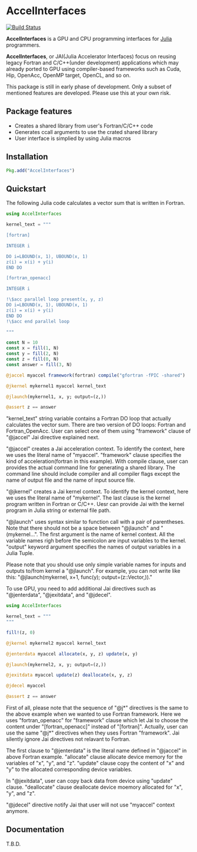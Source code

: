 # AccelInterfaces

[![Build Status](https://github.com/grnydawn/AccelInterfaces.jl/actions/workflows/CI.yml/badge.svg?branch=main)](https://github.com/grnydawn/AccelInterfaces.jl/actions/workflows/CI.yml?query=branch%3Amain)

**AccelInterfaces** is a GPU and CPU programming interfaces for [Julia](http://julialang.org/) programmers.

**AccelInterfaces**, or JAI(Julia Accelerator Interfaces) focus on reusing legacy Fortran and C/C++(under development) applications which may already ported to GPU using compiler-based frameworks such as Cuda, Hip, OpenAcc, OpenMP target, OpenCL, and so on.

This package is still in early phase of development. Only a subset of mentioned features are developed. Please use this at your own risk.

## Package features

- Creates a shared library from user's Fortran/C/C++ code
- Generates ccall arguments to use the crated shared library
- User interface is simplied by using Julia macros

## Installation

```julia
Pkg.add("AccelInterfaces")
```

## Quickstart

The following Julia code calculates a vector sum that is written in Fortran.

```julia
using AccelInterfaces

kernel_text = """

[fortran]

INTEGER i

DO i=LBOUND(x, 1), UBOUND(x, 1)
z(i) = x(i) + y(i)
END DO

[fortran_openacc]

INTEGER i

!\$acc parallel loop present(x, y, z)
DO i=LBOUND(x, 1), UBOUND(x, 1)
z(i) = x(i) + y(i)
END DO
!\$acc end parallel loop

"""

const N = 10
const x = fill(1, N)
const y = fill(2, N)
const z = fill(0, N)
const answer = fill(3, N)

@jaccel myaccel framework(fortran) compile("gfortran -fPIC -shared") 

@jkernel mykernel1 myaccel kernel_text

@jlaunch(mykernel1, x, y; output=(z,))

@assert z == answer
```

"kernel_text" string variable contains a Fortran DO loop that actually calculates the vector sum. There are two version of DO loops: Fortran and Fortran_OpenAcc. User can select one of them using "framework" clause of "@jaccel" Jai directive explained next.

"@jaccel" creates a Jai acceleration context. To identify the context, here we uses the literal name of "myaccel". "framework" clause specifies the kind of acceleration(fortran in this example). With compile clause, user can provides the actual command line for generating a shared library. The command line should include compiler and all compiler flags except the name of output file and the name of input source file.

"@jkernel" creates a Jai kernel context. To identify the kernel context, here we uses the literal name of "mykernel". The last clause is the kernel program written in Fortran or C/C++. Uesr can provide Jai with the kernel program in Julia string or external file path.

"@jlaunch" uses syntax similar to function call with a pair of parentheses. Note that there should not be a space between "@jlaunch" and "(mykernel...". The first argument is the name of kernel context. All the variable names righ before the semicolon are input variables to the kernel. "output" keyword argument specifies the names of output variables in a Julia Tuple.

Please note that you should use only simple variable names for inputs and outputs to/from kernel a "@jlaunch". For example, you can not write like this: "@jlaunch(mykernel, x+1, func(y); output=(z::Vector,))."


To use GPU, you need to add additional Jai directives such as "@jenterdata", "@jexitdata", and "@jdecel". 

```julia
using AccelInterfaces

kernel_text = """
"""

fill!(z, 0)

@jkernel mykernel2 myaccel kernel_text

@jenterdata myaccel allocate(x, y, z) update(x, y)

@jlaunch(mykernel2, x, y; output=(z,))

@jexitdata myaccel update(z) deallocate(x, y, z)

@jdecel myaccel

@assert z == answer
```
First of all, please note that the sequence of "@j*" directives is the same to the above example when we wanted to use Fortran framework. Here we uses "fortran_openacc" for "framework" clause which let Jai to choose the content under "[fortran_openacc]" instead of "[fortran]". Actually, user can use the same "@j*" directives when they uses Fortran "framework". Jai silently ignore Jai directives not relavant to Fortran.

The first clause to "@jenterdata" is the literal name defined in "@jaccel" in above Fortran example. "allocate" clause allocate device memory for the variables of "x", "y", and "z". "update" clause copy the content of "x" and "y" to the allocated corresponding device variables.

In "@jexitdata", user can copy back data from device using "update" clause. "deallocate" clause deallocate device moemory allocated for "x", "y", and "z".

"@jdecel" directive notify Jai that user will not use "myaccel" context anymore.



## Documentation

T.B.D.
